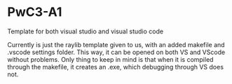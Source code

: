 # PwC3-A1
Template for both visual studio and visual studio code

Currently is just the raylib template given to us, with an added makefile and .vscode settings folder.
This way, it can be opened on both VS and VScode without problems.
Only thing to keep in mind is that when it is compiled through the makefile, it creates an .exe, which debugging through VS does not.
